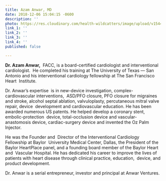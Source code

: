 ```yaml
---
title: Azam Anwar, MD
date: 2018-12-06 15:04:15 -0600
description: ''
photo: https://res.cloudinary.com/health-wildcatters/image/upload/v1544130685/image.png
link_1: ''
link_2: ''
link_3: ''
link_4: ''
published: false

---
```

**Dr. Azam Anwar,**  FACC, is a board-certified cardiologist and interventional cardiologist.  He completed his training at The University of Texas — San Antonio and  his interventional cardiology fellowship at The San Francisco Heart  Institute.

Dr. Anwar’s expertise  is in new-device investigation, complex-cardiovascular interventions,  ASD/PFO closure, PFO closure for migraines and stroke, alcohol septal  ablation, valvuloplasty, percutaneous mitral valve repair, device  development and cardiovascular education. He has been awarded numerous  US patents. He helped develop a coronary stent, embolic-protection  device, total-occlusion device and vascular-anastomosis device,  cardiac-surgery device and invented the Oz Palm Injector.

He was the Founder and  Director of the Interventional Cardiology Fellowship at Baylor  University Medical Center, Dallas, the President of the Baylor  HeartPlace panel, and a founding board member of the Baylor Heart and  Vascular Hospital. He has dedicated his career to improve the lives of  patients with heart disease through clinical practice, education,  device, and product development.

Dr. Anwar is a serial entrepreneur, investor and principal at Anwar Ventures.